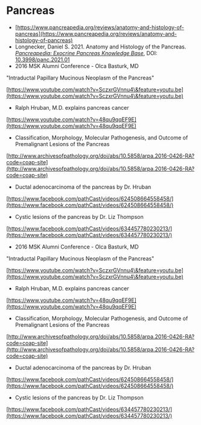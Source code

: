 # Pancreas

* [https://www.pancreapedia.org/reviews/anatomy-and-histology-of-pancreas](https://www.pancreapedia.org/reviews/anatomy-and-histology-of-pancreas)
* Longnecker, Daniel S. 2021. Anatomy and Histology of the Pancreas.\
  [_Pancreapedia: Exocrine Pancreas Knowledge Base_](http://www.pancreapedia.org), DOI: [10.3998/panc.2021.01](http://dx.doi.org/10.3998/panc.2021.01)
* 2016 MSK Alumni Conference - Olca Basturk, MD

"Intraductal Papillary Mucinous Neoplasm of the Pancreas"

[https://www.youtube.com/watch?v=SczxrGVnnu4\&feature=youtu.be](https://www.youtube.com/watch?v=SczxrGVnnu4\&feature=youtu.be)

* Ralph Hruban, M.D. explains pancreas cancer

[https://www.youtube.com/watch?v=48qu9qqEF9E](https://www.youtube.com/watch?v=48qu9qqEF9E)

* Classification, Morphology, Molecular Pathogenesis, and Outcome of Premalignant Lesions of the Pancreas

[http://www.archivesofpathology.org/doi/abs/10.5858/arpa.2016-0426-RA?code=coap-site](http://www.archivesofpathology.org/doi/abs/10.5858/arpa.2016-0426-RA?code=coap-site)

* Ductal adenocarcinoma of the pancreas by Dr. Hruban

[https://www.facebook.com/pathCast/videos/624508664558458/](https://www.facebook.com/pathCast/videos/624508664558458/)

* Cystic lesions of the pancreas by Dr. Liz Thompson

[https://www.facebook.com/pathCast/videos/634457780230213/](https://www.facebook.com/pathCast/videos/634457780230213/)

* 2016 MSK Alumni Conference - Olca Basturk, MD

"Intraductal Papillary Mucinous Neoplasm of the Pancreas"

[https://www.youtube.com/watch?v=SczxrGVnnu4\&feature=youtu.be](https://www.youtube.com/watch?v=SczxrGVnnu4\&feature=youtu.be)

* Ralph Hruban, M.D. explains pancreas cancer

[https://www.youtube.com/watch?v=48qu9qqEF9E](https://www.youtube.com/watch?v=48qu9qqEF9E)

* Classification, Morphology, Molecular Pathogenesis, and Outcome of Premalignant Lesions of the Pancreas

[http://www.archivesofpathology.org/doi/abs/10.5858/arpa.2016-0426-RA?code=coap-site](http://www.archivesofpathology.org/doi/abs/10.5858/arpa.2016-0426-RA?code=coap-site)

* Ductal adenocarcinoma of the pancreas by Dr. Hruban

[https://www.facebook.com/pathCast/videos/624508664558458/](https://www.facebook.com/pathCast/videos/624508664558458/)

* Cystic lesions of the pancreas by Dr. Liz Thompson

[https://www.facebook.com/pathCast/videos/634457780230213/](https://www.facebook.com/pathCast/videos/634457780230213/)
